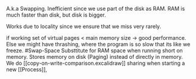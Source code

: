 A.k.a Swapping.
Inefficient since we use part of the disk as RAM. RAM is much faster than disk, but disk is bigger. 

Works due to locality since we ensure that we miss very rarely. 

if working set of virtual pages < main memory size -> good performance.
Else we might have thrashing, where the program is so slow that its like we freeze. 
#Swap-Space Substtitute for RAM space when running short on memory. 
Stores memory on disk (Paging) instead of directly in memory.  
We do [[copy-on-write-comparison.excalidraw]] sharing when starting a new [[Process]], 

